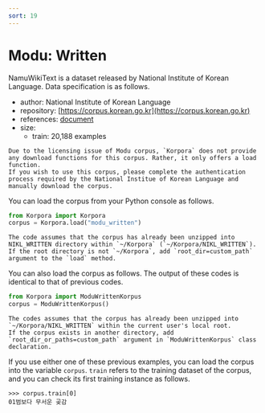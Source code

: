 ```yaml
---
sort: 19
---
```


# Modu: Written

NamuWikiText is a dataset released by National Institute of Korean Language.
Data specification is as follows.

- author: National Institute of Korean Language
- repository: [https://corpus.korean.go.kr](https://corpus.korean.go.kr)
- references: [document](https://rlkujwkk7.toastcdn.net/NIKL_WRITTEN(v1.0).pdf)
- size:
  - train: 20,188 examples

```warning
Due to the licensing issue of Modu corpus, `Korpora` does not provide any download functions for this corpus. Rather, it only offers a load function.
If you wish to use this corpus, please complete the authentication process required by the National Institue of Korean Language and manually download the corpus.
```

You can load the corpus from your Python console as follows.

```python
from Korpora import Korpora
corpus = Korpora.load("modu_written")
```

```warning
The code assumes that the corpus has already been unzipped into NIKL_WRITTEN directory within `~/Korpora` (`~/Korpora/NIKL_WRITTEN`).
If the root directory is not `~/Korpora`, add `root_dir=custom_path` argument to the `load` method. 
```

You can also load the corpus as follows.
The output of these codes is identical to that of previous codes.

```python
from Korpora import ModuWrittenKorpus
corpus = ModuWrittenKorpus()
```

```warning
The codes assumes that the corpus has already been unzipped into `~/Korpora/NIKL_WRITTEN` within the current user's local root.
If the corpus exists in another directory, add `root_dir_or_paths=custom_path` argument in `ModuWrittenKorpus` class declaration.
```

If you use either one of these previous examples, you can load the corpus into the variable `corpus`.
`train` refers to the training dataset of the corpus, and you can check its first training instance as follows.

```
>>> corpus.train[0]
01범보다 무서운 곶감
```
